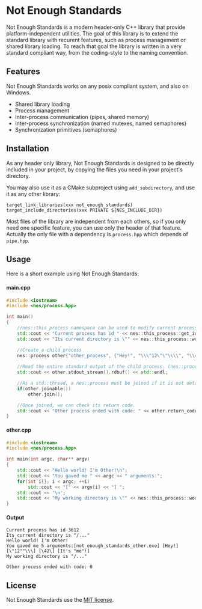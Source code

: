 # Not Enough Standards

Not Enough Standards is a modern header-only C++ library that provide platform-independent utilities. The goal of this library is to extend the standard library with recurent features, such as process management or shared library loading. To reach that goal the library is written in a very standard compliant way, from the coding-style to the naming convention.

## Features

Not Enough Standards works on any posix compliant system, and also on Windows.

* Shared library loading
* Process management
* Inter-process communication (pipes, shared memory)
* Inter-process synchronization (named mutexes, named semaphores)
* Synchronization primitives (semaphores)

## Installation

As any header only library, Not Enough Standards is designed to be directly included in your project, by copying the files you need in your project's directory.

You may also use it as a CMake subproject using `add_subdirectory`, and use it as any other library:
```
target_link_libraries(xxx not_enough_standards)
target_include_directories(xxx PRIVATE ${NES_INCLUDE_DIR})
```

Most files of the library are independent from each others, so if you only need one specific feature, you can use only the header of that feature. Actually the only file with a dependency is `process.hpp` which depends of `pipe.hpp`.

## Usage

Here is a short example using Not Enough Standards:

#### main.cpp
```cpp
#include <iostream>
#include <nes/process.hpp>

int main()
{
    //nes::this_process namespace can be used to modify current process or get informations about it.
    std::cout << "Current process has id " << nes::this_process::get_id() << std::endl; 
    std::cout << "Its current directory is \"" << nes::this_process::working_directory() << "\"" << std::endl;

    //Create a child process
    nes::process other{"other_process", {"Hey!", "\\\"12\"\"\\\\", "\\42\\", "It's \"me\"!"}, nes::process_options::grab_stdout};
    
    //Read the entire standard output of the child process. (nes::process_options::grab_stdout must be specified on process creation)
    std::cout << other.stdout_stream().rdbuf() << std::endl;

    //As a std::thread, a nes::process must be joined if it is not detached.
    if(other.joinable())
        other.join();

    //Once joined, we can check its return code.
    std::cout << "Other process ended with code: " << other.return_code() << std::endl;
}
```

#### other.cpp

```cpp
#include <iostream>
#include <nes/process.hpp>

int main(int argc, char** argv)
{
    std::cout << "Hello world! I'm Other!\n";
    std::cout << "You gaved me " << argc << " arguments:";
    for(int i{}; i < argc; ++i)
        std::cout << "[" << argv[i] << "] ";
    std::cout << '\n';
    std::cout << "My working directory is \"" << nes::this_process::working_directory() << "\"" << std::endl;
}
```

#### Output

```
Current process has id 3612
Its current directory is "/..."
Hello world! I'm Other!
You gaved me 5 arguments:[not_enough_standards_other.exe] [Hey!] [\"12""\\\] [\42\] [It's "me"!] 
My working directory is "/..."

Other process ended with code: 0
```

## License

Not Enough Standards use the [MIT license](https://opensource.org/licenses/MIT).

